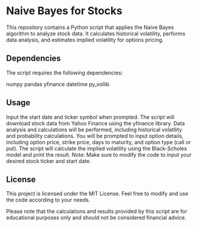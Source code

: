 # Naive Bayes for Stocks
This repository contains a Python script that applies the Naive Bayes algorithm to analyze stock data. It calculates historical volatility, performs data analysis, and estimates implied volatility for options pricing.

## Dependencies
The script requires the following dependencies:

numpy
pandas
yfinance
datetime
py_vollib

## Usage
Input the start date and ticker symbol when prompted.
The script will download stock data from Yahoo Finance using the yfinance library.
Data analysis and calculations will be performed, including historical volatility and probability calculations.
You will be prompted to input option details, including option price, strike price, days to maturity, and option type (call or put).
The script will calculate the implied volatility using the Black-Scholes model and print the result.
Note: Make sure to modify the code to input your desired stock ticker and start date.

## License
This project is licensed under the MIT License. Feel free to modify and use the code according to your needs.

Please note that the calculations and results provided by this script are for educational purposes only and should not be considered financial advice.
